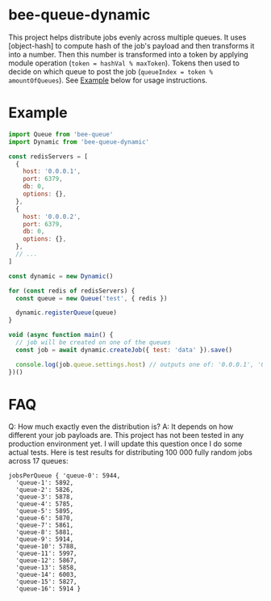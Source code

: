 # bee-queue-dynamic

This project helps distribute jobs evenly across multiple queues.
It uses [object-hash] to compute hash of the job's payload and then transforms it into a number.
Then this number is transformed into a token by applying module operation (`token = hashVal % maxToken`).
Tokens then used to decide on which queue to post the job (`queueIndex = token % amountOfQueues`).
See [Example](#example) below for usage instructions.

# Example

```js
import Queue from 'bee-queue'
import Dynamic from 'bee-queue-dynamic'

const redisServers = [
  {
    host: '0.0.0.1',
    port: 6379,
    db: 0,
    options: {},
  },
  {
    host: '0.0.0.2',
    port: 6379,
    db: 0,
    options: {},
  },
  // ...
]

const dynamic = new Dynamic()

for (const redis of redisServers) {
  const queue = new Queue('test', { redis })

  dynamic.registerQueue(queue)
}

void (async function main() {
  // job will be created on one of the queues
  const job = await dynamic.createJob({ test: 'data' }).save()

  console.log(job.queue.settings.host) // outputs one of: '0.0.0.1', '0.0.0.2'
})()
```

# FAQ

Q: How much exactly even the distribution is?
A: It depends on how different your job payloads are. This project has not been tested in any production environment yet. I will update this question once I do some actual tests.
Here is test results for distributing 100 000 fully random jobs across 17 queues:

```
jobsPerQueue { 'queue-0': 5944,
  'queue-1': 5892,
  'queue-2': 5826,
  'queue-3': 5878,
  'queue-4': 5785,
  'queue-5': 5895,
  'queue-6': 5870,
  'queue-7': 5861,
  'queue-8': 5881,
  'queue-9': 5914,
  'queue-10': 5788,
  'queue-11': 5997,
  'queue-12': 5867,
  'queue-13': 5858,
  'queue-14': 6003,
  'queue-15': 5827,
  'queue-16': 5914 }
```
